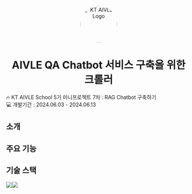 <p align="center">
  <a href="https://aivle.kt.co.kr/home/main/indexMain">
    <img alt="KT AIVLE Logo" src="https://github.com/or-m-or/AIVLE-5th-MiniProject7_RAG-Chatbot/blob/master/asset/aivle_logo.png?row=true" width="100" style="border-radius: 50%;" />
  </a>
</p>
<h1 align="center">
    AIVLE QA Chatbot 서비스 구축을 위한 크롤러
</h1>

🔥 KT AIVLE School 5기 미니프로젝트 7차 : RAG Chatbot 구축하기 <br>
💻 개발기간 : 2024.06.03 - 2024.06.13

## 소개


## 주요 기능


## 기술 스택
<img src="https://img.shields.io/badge/Selenium-61DAFB?style=for-the-badge&logo=selenium&logoColor=black"><img src="https://img.shields.io/badge/BeautifulSoup4-FAFAD2?style=for-the-badge&logo=BeautifulSoup4&logoColor=black">